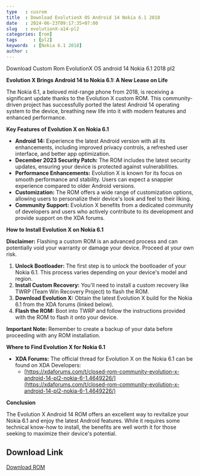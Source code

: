 ```yaml
---
type   : cusrom
title  : Download EvolutionX OS Android 14 Nokia 6.1 2018
date   : 2024-06-23T09:17:35+07:00
slug   : evolutionX-a14-pl2
categories: [rom]
tags      : [pl2]
keywords  : [Nokia 6.1 2018]
author :
---
```


Download Custom Rom EvolutionX OS android 14 Nokia 6.1 2018 pl2

**Evolution X Brings Android 14 to Nokia 6.1: A New Lease on Life**

The Nokia 6.1, a beloved mid-range phone from 2018, is receiving a significant update thanks to the Evolution X custom ROM.  This community-driven project has successfully ported the latest Android 14 operating system to the device, breathing new life into it with modern features and enhanced performance.

**Key Features of Evolution X on Nokia 6.1**

* **Android 14:** Experience the latest Android version with all its enhancements, including improved privacy controls, a refreshed user interface, and better app optimization.
* **December 2023 Security Patch:** The ROM includes the latest security updates, ensuring your device is protected against vulnerabilities.
* **Performance Enhancements:** Evolution X is known for its focus on smooth performance and stability. Users can expect a snappier experience compared to older Android versions.
* **Customization:** The ROM offers a wide range of customization options, allowing users to personalize their device's look and feel to their liking.
* **Community Support:** Evolution X benefits from a dedicated community of developers and users who actively contribute to its development and provide support on the XDA forums.

**How to Install Evolution X on Nokia 6.1**

**Disclaimer:** Flashing a custom ROM is an advanced process and can potentially void your warranty or damage your device. Proceed at your own risk.

1. **Unlock Bootloader:**  The first step is to unlock the bootloader of your Nokia 6.1. This process varies depending on your device's model and region.
2. **Install Custom Recovery:** You'll need to install a custom recovery like TWRP (Team Win Recovery Project) to flash the ROM.
3. **Download Evolution X:** Obtain the latest Evolution X build for the Nokia 6.1 from the XDA forums (linked below).
4. **Flash the ROM:**  Boot into TWRP and follow the instructions provided with the ROM to flash it onto your device.

**Important Note:** Remember to create a backup of your data before proceeding with any ROM installation.

**Where to Find Evolution X for Nokia 6.1**

* **XDA Forums:** The official thread for Evolution X on the Nokia 6.1 can be found on XDA Developers: 
    * [https://xdaforums.com/t/closed-rom-community-evolution-x-android-14-pl2-nokia-6-1.4649226/](https://xdaforums.com/t/closed-rom-community-evolution-x-android-14-pl2-nokia-6-1.4649226/)

**Conclusion**

The Evolution X Android 14 ROM offers an excellent way to revitalize your Nokia 6.1 and enjoy the latest Android features. While it requires some technical know-how to install, the benefits are well worth it for those seeking to maximize their device's potential.


## Download Link
[Download ROM](https://sourceforge.net/projects/evolution-x/files/PL2/14/)

